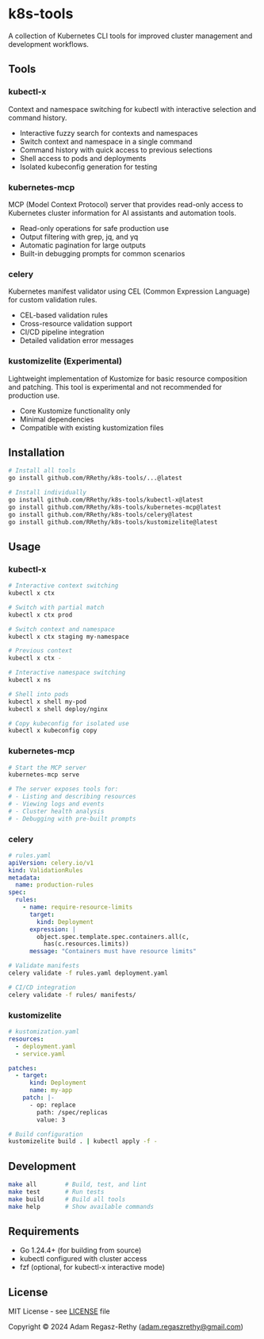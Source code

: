 # k8s-tools

A collection of Kubernetes CLI tools for improved cluster management and development workflows.

## Tools

### kubectl-x
Context and namespace switching for kubectl with interactive selection and command history.

- Interactive fuzzy search for contexts and namespaces
- Switch context and namespace in a single command
- Command history with quick access to previous selections
- Shell access to pods and deployments
- Isolated kubeconfig generation for testing

### kubernetes-mcp
MCP (Model Context Protocol) server that provides read-only access to Kubernetes cluster information for AI assistants and automation tools.

- Read-only operations for safe production use
- Output filtering with grep, jq, and yq
- Automatic pagination for large outputs
- Built-in debugging prompts for common scenarios

### celery
Kubernetes manifest validator using CEL (Common Expression Language) for custom validation rules.

- CEL-based validation rules
- Cross-resource validation support
- CI/CD pipeline integration
- Detailed validation error messages

### kustomizelite (Experimental)
Lightweight implementation of Kustomize for basic resource composition and patching. This tool is experimental and not recommended for production use.

- Core Kustomize functionality only
- Minimal dependencies
- Compatible with existing kustomization files

## Installation

```bash
# Install all tools
go install github.com/RRethy/k8s-tools/...@latest

# Install individually
go install github.com/RRethy/k8s-tools/kubectl-x@latest
go install github.com/RRethy/k8s-tools/kubernetes-mcp@latest
go install github.com/RRethy/k8s-tools/celery@latest
go install github.com/RRethy/k8s-tools/kustomizelite@latest
```

## Usage

### kubectl-x

```bash
# Interactive context switching
kubectl x ctx

# Switch with partial match
kubectl x ctx prod

# Switch context and namespace
kubectl x ctx staging my-namespace

# Previous context
kubectl x ctx -

# Interactive namespace switching
kubectl x ns

# Shell into pods
kubectl x shell my-pod
kubectl x shell deploy/nginx

# Copy kubeconfig for isolated use
kubectl x kubeconfig copy
```

### kubernetes-mcp

```bash
# Start the MCP server
kubernetes-mcp serve

# The server exposes tools for:
# - Listing and describing resources
# - Viewing logs and events
# - Cluster health analysis
# - Debugging with pre-built prompts
```

### celery

```yaml
# rules.yaml
apiVersion: celery.io/v1
kind: ValidationRules
metadata:
  name: production-rules
spec:
  rules:
    - name: require-resource-limits
      target:
        kind: Deployment
      expression: |
        object.spec.template.spec.containers.all(c, 
          has(c.resources.limits))
      message: "Containers must have resource limits"
```

```bash
# Validate manifests
celery validate -f rules.yaml deployment.yaml

# CI/CD integration
celery validate -f rules/ manifests/
```

### kustomizelite

```yaml
# kustomization.yaml
resources:
  - deployment.yaml
  - service.yaml

patches:
  - target:
      kind: Deployment
      name: my-app
    patch: |-
      - op: replace
        path: /spec/replicas
        value: 3
```

```bash
# Build configuration
kustomizelite build . | kubectl apply -f -
```

## Development

```bash
make all        # Build, test, and lint
make test       # Run tests
make build      # Build all tools
make help       # Show available commands
```

## Requirements

- Go 1.24.4+ (for building from source)
- kubectl configured with cluster access
- fzf (optional, for kubectl-x interactive mode)

## License

MIT License - see [LICENSE](LICENSE) file

Copyright © 2024 Adam Regasz-Rethy (adam.regaszrethy@gmail.com)